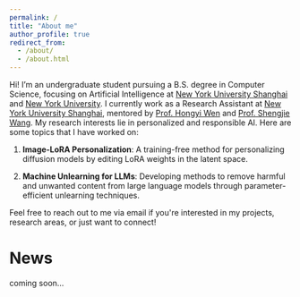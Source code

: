 ```yaml
---
permalink: /
title: "About me"
author_profile: true
redirect_from: 
  - /about/
  - /about.html
---
```


Hi! I’m an undergraduate student pursuing a B.S. degree in Computer Science, focusing on Artificial Intelligence at [New York University Shanghai](https://shanghai.nyu.edu/) and [New York University](https://www.nyu.edu/). I currently work as a Research Assistant at [New York University Shanghai](https://shanghai.nyu.edu/), mentored by [Prof. Hongyi Wen](https://whongyi.github.io/) and [Prof. Shengjie Wang](https://sheng-jie-wang.github.io/). My research interests lie in personalized and responsible AI. Here are some topics that I have worked on:

1. **Image-LoRA Personalization**: A training-free method for personalizing diffusion models by editing LoRA weights in the latent space.

2. **Machine Unlearning for LLMs**: Developing methods to remove harmful and unwanted content from large language models through parameter-efficient unlearning techniques.

Feel free to reach out to me via email if you're interested in my projects, research areas, or just want to connect!

News
======
coming soon...